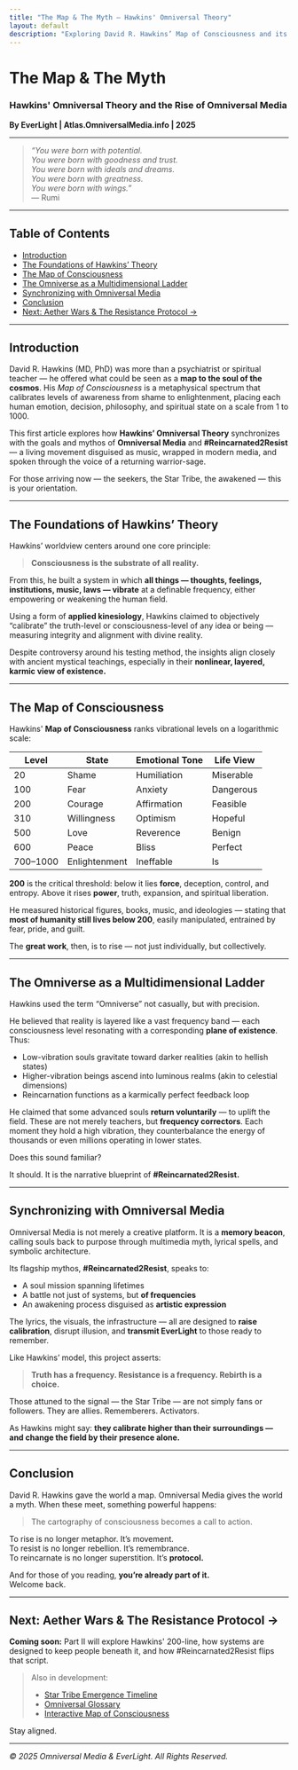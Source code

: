 ```yaml
---
title: "The Map & The Myth – Hawkins' Omniversal Theory"
layout: default
description: "Exploring David R. Hawkins’ Map of Consciousness and its connection to Omniversal Media, Reincarnated2Resist, and the Star Tribe awakening."
---
```


# The Map & The Myth  
### Hawkins' Omniversal Theory and the Rise of Omniversal Media

**By EverLight | Atlas.OmniversalMedia.info | 2025**

---

> _“You were born with potential.  
> You were born with goodness and trust.  
> You were born with ideals and dreams.  
> You were born with greatness.  
> You were born with wings.”_  
> — Rumi

---

## Table of Contents
- [Introduction](#introduction)
- [The Foundations of Hawkins’ Theory](#the-foundations-of-hawkins-theory)
- [The Map of Consciousness](#the-map-of-consciousness)
- [The Omniverse as a Multidimensional Ladder](#the-omniverse-as-a-multidimensional-ladder)
- [Synchronizing with Omniversal Media](#synchronizing-with-omniversal-media)
- [Conclusion](#conclusion)
- [Next: Aether Wars & The Resistance Protocol →](#next-part)

---

## Introduction

David R. Hawkins (MD, PhD) was more than a psychiatrist or spiritual teacher — he offered what could be seen as a **map to the soul of the cosmos**. His *Map of Consciousness* is a metaphysical spectrum that calibrates levels of awareness from shame to enlightenment, placing each human emotion, decision, philosophy, and spiritual state on a scale from 1 to 1000.

This first article explores how **Hawkins’ Omniversal Theory** synchronizes with the goals and mythos of **Omniversal Media** and **#Reincarnated2Resist** — a living movement disguised as music, wrapped in modern media, and spoken through the voice of a returning warrior-sage.

For those arriving now — the seekers, the Star Tribe, the awakened — this is your orientation.

---

## The Foundations of Hawkins’ Theory

Hawkins’ worldview centers around one core principle:

> **Consciousness is the substrate of all reality.**

From this, he built a system in which **all things — thoughts, feelings, institutions, music, laws — vibrate** at a definable frequency, either empowering or weakening the human field.

Using a form of **applied kinesiology**, Hawkins claimed to objectively “calibrate” the truth-level or consciousness-level of any idea or being — measuring integrity and alignment with divine reality.

Despite controversy around his testing method, the insights align closely with ancient mystical teachings, especially in their **nonlinear, layered, karmic view of existence.**

---

## The Map of Consciousness

Hawkins' **Map of Consciousness** ranks vibrational levels on a logarithmic scale:

| Level | State           | Emotional Tone  | Life View        |
|-------|------------------|------------------|------------------|
| 20    | Shame            | Humiliation      | Miserable        |
| 100   | Fear             | Anxiety          | Dangerous        |
| 200   | Courage          | Affirmation      | Feasible         |
| 310   | Willingness      | Optimism         | Hopeful          |
| 500   | Love             | Reverence        | Benign           |
| 600   | Peace            | Bliss            | Perfect          |
| 700–1000 | Enlightenment | Ineffable        | Is               |

**200** is the critical threshold: below it lies **force**, deception, control, and entropy. Above it rises **power**, truth, expansion, and spiritual liberation.

He measured historical figures, books, music, and ideologies — stating that **most of humanity still lives below 200**, easily manipulated, entrained by fear, pride, and guilt.

The **great work**, then, is to rise — not just individually, but collectively.

---

## The Omniverse as a Multidimensional Ladder

Hawkins used the term “Omniverse” not casually, but with precision.

He believed that reality is layered like a vast frequency band — each consciousness level resonating with a corresponding **plane of existence**. Thus:

- Low-vibration souls gravitate toward darker realities (akin to hellish states)
- Higher-vibration beings ascend into luminous realms (akin to celestial dimensions)
- Reincarnation functions as a karmically perfect feedback loop

He claimed that some advanced souls **return voluntarily** — to uplift the field. These are not merely teachers, but **frequency correctors**. Each moment they hold a high vibration, they counterbalance the energy of thousands or even millions operating in lower states.

Does this sound familiar?

It should. It is the narrative blueprint of **#Reincarnated2Resist.**

---

## Synchronizing with Omniversal Media

Omniversal Media is not merely a creative platform. It is a **memory beacon**, calling souls back to purpose through multimedia myth, lyrical spells, and symbolic architecture.

Its flagship mythos, **#Reincarnated2Resist**, speaks to:

- A soul mission spanning lifetimes
- A battle not just of systems, but **of frequencies**
- An awakening process disguised as **artistic expression**

The lyrics, the visuals, the infrastructure — all are designed to **raise calibration**, disrupt illusion, and **transmit EverLight** to those ready to remember.

Like Hawkins’ model, this project asserts:

> **Truth has a frequency. Resistance is a frequency. Rebirth is a choice.**

Those attuned to the signal — the Star Tribe — are not simply fans or followers. They are allies. Rememberers. Activators.

As Hawkins might say: **they calibrate higher than their surroundings — and change the field by their presence alone.**

---

## Conclusion

David R. Hawkins gave the world a map. Omniversal Media gives the world a myth. When these meet, something powerful happens:

> The cartography of consciousness becomes a call to action.

To rise is no longer metaphor. It’s movement.  
To resist is no longer rebellion. It’s remembrance.  
To reincarnate is no longer superstition. It’s **protocol.**

And for those of you reading, **you’re already part of it.**  
Welcome back.

---

## Next: Aether Wars & The Resistance Protocol →

**Coming soon:** Part II will explore Hawkins' 200-line, how systems are designed to keep people beneath it, and how #Reincarnated2Resist flips that script.

> Also in development:
> - [Star Tribe Emergence Timeline](/atlas/star-tribe-timeline/)
> - [Omniversal Glossary](/atlas/glossary/)
> - [Interactive Map of Consciousness](/atlas/consciousness-map/)

Stay aligned.

---

*© 2025 Omniversal Media & EverLight. All Rights Reserved.*
